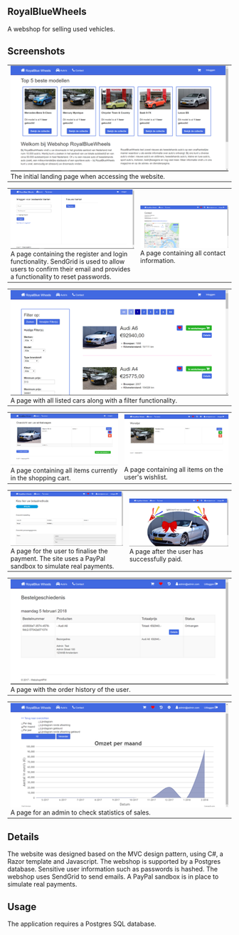 ## RoyalBlueWheels

A webshop for selling used vehicles.

## Screenshots

<table>
    <tr>
        <td>
            <img alt="Frontpage" src="img/Frontpage.PNG">
          The initial landing page when accessing the website.
       </td>   
</table>
<table>
    <tr>
        <td>
            <img alt="Login" src="img/Login.PNG">
          A page containing the register and login functionality. SendGrid is used to allow users to confirm their email and provides a           functionality to reset passwords.
        </td>
        <td>
            <img alt="Contact" src="img/Contact.PNG">
          A page containing all contact information.
        </td>
    </tr>
</table>
<table>
    <tr>
        <td>
            <img alt="Carpage" src="img/CarPage.PNG">
          A page with all listed cars along with a filter functionality.
        </td>
    </tr>
</table>
<table>
    <tr>
        <td>
            <img alt="Shoppingcart" src="img/Shoppingcart.PNG">
          A page containing all items currently in the shopping cart.
        </td>
        <td>
            <img alt="Wishlist" src="img/Wishlist.PNG">
          A page containing all items on the user's wishlist.
        </td>
    </tr>
</table>
<table>
    <tr>
        <td>
            <img alt="Payment" src="img/Payment.PNG">
          A page for the user to finalise the payment. The site uses a PayPal sandbox to simulate real payments.
        </td>
        <td>
            <img alt="Confirmed" src="img/Confirmed.PNG">
          A page after the user has successfully paid.
        </td>
    </tr>
</table>
<table>
    <tr>
        <td>
            <img alt="History" src="img/History.PNG">
         A page with the order history of the user.
        </td>
  </tr>
</table>
<table>
    <tr>
        <td>
            <img alt="Statistics" src="img/Statistics.PNG">
         A page for an admin to check statistics of sales.
        </td>
  </tr>
</table>


## Details

The website was designed based on the MVC design pattern, using C#, a Razor template and Javascript. The webshop is supported by a Postgres database. Sensitive user information such as passwords is hashed. The webshop uses SendGrid to send emails. A PayPal sandbox is in place to simulate real payments. 

## Usage

The application requires a Postgres SQL database.
